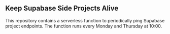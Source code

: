 ## Keep Supabase Side Projects Alive
This repository contains a serverless function to periodically ping Supabase project endpoints. The function runs every Monday and Thursday at 10:00.
